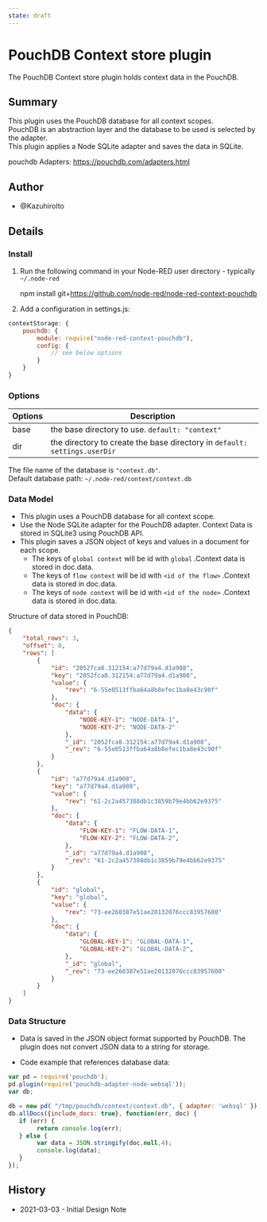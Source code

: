 ```yaml
---
state: draft
---
```


# PouchDB Context store plugin

The PouchDB Context store plugin holds context data in the PouchDB.

## Summary

This plugin uses the PouchDB database for all context scopes.  
PouchDB is an abstraction layer and the database to be used is selected by the adapter.  
This plugin applies a Node SQLite adapter and saves the data in SQLite.

pouchdb Adapters:
https://pouchdb.com/adapters.html

## Author
 - @KazuhiroIto

## Details

### Install

1. Run the following command in your Node-RED user directory - typically `~/.node-red`

    npm install git+https://github.com/node-red/node-red-context-pouchdb

2. Add a configuration in settings.js:

```javascript
contextStorage: {
    pouchdb: {
        module: require("node-red-context-pouchdb"),
        config: {
            // see below options
        }
    }
}
```

### Options

| Options  | Description                                                                   |
| -------- | ----------------------------------------------------------------------------- |
| base     | the base directory to use.                     `default: "context"`           |
| dir      | the directory to create the base directory in  `default: settings.userDir`    |

The file name of the database is `"context.db"`.  
Default database path:  `~/.node-red/context/context.db`

### Data Model

- This plugin uses a PouchDB database for all context scope.
- Use the Node SQLite adapter for the PouchDB adapter.
Context Data is stored in SQLite3 using PouchDB API.
- This plugin saves a JSON object of keys and values in a document for each scope.
  - The keys of `global context` will be id with `global` .Context data is stored in doc.data.
  - The keys of `flow context` will be id with `<id of the flow>` .Context data is stored in doc.data.
  - The keys of `node context` will be id with `<id of the node>` .Context data is stored in doc.data.

Structure of data stored in PouchDB:
```json
{
    "total_rows": 3,
    "offset": 0,
    "rows": [
        {
            "id": "2052fca8.312154:a77d79a4.d1a908",
            "key": "2052fca8.312154:a77d79a4.d1a908",
            "value": {
                "rev": "6-55e0513ffba64a8b8efec1ba8e43c90f"
            },
            "doc": {
                "data": {
                    "NODE-KEY-1": "NODE-DATA-1",
                    "NODE-KEY-2": "NODE-DATA-2"
                },
                "_id": "2052fca8.312154:a77d79a4.d1a908",
                "_rev": "6-55e0513ffba64a8b8efec1ba8e43c90f"
            }
        },
        {
            "id": "a77d79a4.d1a908",
            "key": "a77d79a4.d1a908",
            "value": {
                "rev": "61-2c2a457388db1c3859b79e4bb62e9375"
            },
            "doc": {
                "data": {
                    "FLOW-KEY-1": "FLOW-DATA-1",
                    "FLOW-KEY-2": "FLOW-DATA-2",
                },
                "_id": "a77d79a4.d1a908",
                "_rev": "61-2c2a457388db1c3859b79e4bb62e9375"
            }
        },
        {
            "id": "global",
            "key": "global",
            "value": {
                "rev": "73-ee260387e51ae20132076ccc83957600"
            },
            "doc": {
                "data": {
                    "GLOBAL-KEY-1": "GLOBAL-DATA-1",
                    "GLOBAL-KEY-2": "GLOBAL-DATA-2",
                },
                "_id": "global",
                "_rev": "73-ee260387e51ae20132076ccc83957600"
            }
        }
    ]
}
```

### Data Structure

- Data is saved in the JSON object format supported by PouchDB. The plugin does not convert JSON data to a string for storage.

- Code example that references database data:
```javascript
var pd = require('pouchdb');
pd.plugin(require('pouchdb-adapter-node-websql'));
var db;

db = new pd( "/tmp/pouchdb/context/context.db", { adapter: 'websql' });
db.allDocs({include_docs: true}, function(err, doc) {
   if (err) {
        return console.log(err);
   } else {
        var data = JSON.stringify(doc,null,4);
        console.log(data);
   }
});
```

## History

  - 2021-03-03 - Initial Design Note
